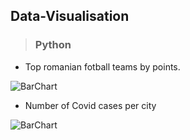 ## Data-Visualisation  

> ### Python
-  Top romanian fotball teams by points. 

![BarChart](https://media.giphy.com/media/ArV3M4jm0CowZfFvw9/giphy.gif)

- Number of Covid cases per city

![BarChart](https://media.giphy.com/media/xya4VErLcKayjXmm0V/giphy.gif)
